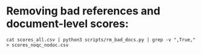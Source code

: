 # Removing bad references and document-level scores:

```
cat scores_all.csv | python3 scripts/rm_bad_docs.py | grep -v ",True," > scores_noqc_nodoc.csv

```